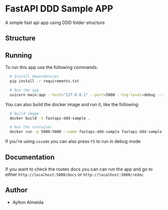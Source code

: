 # FastAPI DDD Sample APP

A simple fast api app using DDD folder structure

## Structure

<!-- TODO: Add -->

## Running

To run this app use the following commands:

```bash
  # Install dependencies
  pip install -r requirements.txt

  # Run the app
  uvicorn main:app --host="127.0.0.1" --port=5000 --log-level=debug --reload
```

You can also build the docker image and run it, like the following:

```bash
  # Build image
  docker build -t fastapi-ddd-sample .

  # Run the container
  docker run -p 5000:5000 --name fastapi-ddd-sample fastapi-ddd-sample
```

If you're using `vscode` you can also press `F5` to run in debug mode

## Documentation

If you want to check the routes docs you can can run the app and go to either `http://localhost:5000/docs` or `http://localhost:5000/redoc`

## Author

- Aylton Almeida
